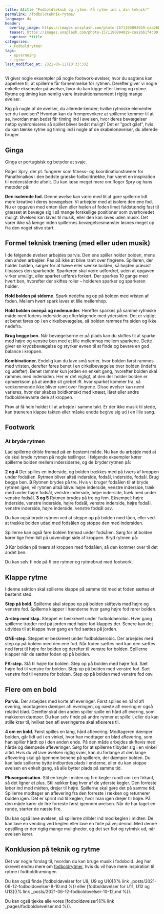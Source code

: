 ```yaml
---
title: &title "Fodboldteknik og rytme: Få rytme ind i din teknik!"
permalink: /fodboldteknik-rytme/
language: da
header:
  overlay_image: https://images.unsplash.com/photo-1571190894029-caa26b1f4c09?ixid=MnwxMjA3fDB8MHxwaG90by1wYWdlfHx8fGVufDB8fHx8&ixlib=rb-1.2.1&auto=format&fit=crop&w=2251&q=80
  teaser: https://images.unsplash.com/photo-1571190894029-caa26b1f4c09?ixid=MnwxMjA3fDB8MHxwaG90by1wYWdlfHx8fGVufDB8fHx8&ixlib=rb-1.2.1&auto=format&fit=crop&w=400&q=80
  caption: *title
categories:
  - Fodboldrytmer
tags:
  - opvarmning
  - rytme
last_modified_at: 2021-06-11T10:33:33Z
---
```


Vi giver nogle eksempler på nogle footwork-øvelser, hvor du sagtens kan appellere til,
at spillerne får fornemmelse for rytmen. Derefter giver vi nogle enkelte eksempler på
øvelser, hvor du kan kigge efter timing og rytme. Rytme og timing kan nemlig være
instruktionsmoment i rigtig mange øvelser.

Kig på nogle af de øvelser, du allerede kender; hvilke rytmiske elementer ser du i
øvelsen? Hvordan kan du fremprovokere at spillerne kommer til at se, hvordan man
bedst får timing ind i øvelsen, hvor deres bevægelser netop synkroniseres så spillet
bliver bedst muligt? Det er ”godt gået”, hvis du kan tænke rytme og timing ind i nogle
af de skabelonøvelser, du allerede bruger.

## Ginga

Ginga er portugisisk og betyder at svaje.

Roger Spry, der pt. fungerer som fitness- og koordinationstræner for Panathinaikos i
den bedste græske fodboldrække, har været en inspiration til nedenstående afsnit.
Du kan læse meget mere om Roger Spry og hans metoder på:

**Den isolerede fod.** Denne øvelse kan være med til at gøre spillerne lidt mere kreative
i deres bevægelser. Vi arbejder med at isolere den ene fod. Nu er opgaven med enten
tåen eller hælen af foden limet fuldstændig fast til græsset at bevæge sig i så mange
forskellige positioner som overhovedet muligt. Øvelsen kan laves til musik, eller den
kan laves uden musik. Det varer ikke så længe inden spillernes bevægelsesmønster
løsnes meget op fra den noget stive start.

## Formel teknisk træning (med eller uden musik)

I de følgende øvelser arbejdes parvis. Den ene spiller holder bolden, mens den anden
arbejder. Pas på ikke at blive ramt over fingrene. Spilleren, der holder bolden, sørger for
at hæve eller sænke bolden, så højden præcist tilpasses den sparkende. Sparkeren skal
være udfordret, uden at opgaven virker umuligt, eller sparket udføres forkert.
Der sparkes 10 gange med hvert ben, hvorefter der skiftes roller – holderen sparker og
sparkeren holder.

**Hold bolden på siderne.** Spark nedefra og op på bolden med vristen af foden. Mellem
hvert spark laves et lille mellemhop.

**Hold bolden ovenpå og nedenunder.** Herefter sparkes på samme rytmiske måde med
fodens inderside og efterfølgende med ydersiden.
Det er vigtigt at benet føres op i en cirkelbevægelse, så bolden rammes fra siden og
ikke nedefra.

**Brug begge ben.** Når bevægelserne
er på plads kan du skiftes til at sparke
med højre og venstre ben med et lille
mellemhop mellem sparkene. Dette giver
en krydsbevægelse og styrker evnen
til at finde og bevare en god balance i
kroppen.

**Kombinationer.** Endelig kan du lave små serier, hvor bolden først rammes med vristen,
derefter føres benet i en cirkelbevægelse over bolden (indefra og udefter). Benet
rammer kun jorden en enkelt gang, hvorefter bolden skal rammes med indersiden. Her
er det vigtigt, at den der holder bolden er opmærksom på at ændre sit grebet ift. hvor
sparket kommer fra, så vedkommende ikke bliver ramt over fingrene.
Disse øvelser kan nemt varieres, hvor der skabes boldkontakt med knæet, låret eller
andre fodboldrelevante dele af kroppen.

Prøv at få hele holdet til at arbejde i samme takt. Er der ikke musik til stede, kan
træneren klappe takten eller måske endda begive sig ud i en lille sang.

## Footwork

### At bryde rytmen

Lad spillerne drible fremad på en bestemt måde. Nu kan du arbejde med at de skal
bryde rytmen på nogle tællinger. I følgende eksempler kører spillerne bolden mellem
indersiderne, og de bryder rytmen på:

**2 og 4** Der spilles en inderside, og bolden trækkes med på tværs af kroppen under
fodsålen. Rytmen bliver altså inderside, fodsål, inderside, fodsål. Brug begge ben.
**3** Rytmen brydes på tre. Hvis vi bruger fodsålen til at bryde rytmen igen, vil rytmen
altså blive: højre inderside, venstre inderside, træk med under højre fodsål, venstre
inderside, højre inderside, træk med under venstre fodsål.
**3 og 5** Rytmen brydes på tre og fem. Eksempel: højre inderside, venstre inderside, højre
fodsål, venstre inderside, højre fodsål, venstre inderside, højre inderside, venstre fodsål
osv.

Du kan også bryde rytmen ved at steppe op på bolden med tåen, eller ved at trække
bolden udad med fodsålen og stoppe den med indersiden.

Spillerne kan også føre bolden fremad under fodsålen. Sørg for at bolden kører lige
frem lidt på udvendige side af kroppen. Bryd rytmen på:

**3** Kør bolden på tværs af kroppen med fodsålen, så den kommer over til det andet ben.

Du kan selv fi nde på fl ere rytmer og rytmebrud med footwork.

## Klappe rytme

I denne sektion skal spillerne klappe på samme tid med at foden sættes et bestemt
sted.

**Step på bold.** Spillerne skal steppe op på bolden skiftevis med højre og venstre fod.
Spillerne klapper i hænderne hver gang højre fod rører bolden.

**A-step med klap.** Steppet er beskrevet under fodboldaerobic. Hver gang spillerne
træder ned på jorden med højre fod klappes der. Senere kan det udvides til at klappe
hver gang en fod sættes på jorden.

**ONE-step.** Steppet er beskrevet under fodboldaerobic. Der arbejdes med step op på
bolden med den ene fod. Når foden sættes ned kan den sættes ned først til højre for
bolden og derefter til venstre for bolden. Spillerne klapper når de sætter foden op på
bolden.

**FK-step.** Stå til højre for bolden. Step op på bolden med højre fod. Sæt højre fod til
venstre for bolden. Step op på bolden med venstre fod. Sæt venstre fod til venstre for
bolden. Step op på bolden med venstre fod osv.

## Flere om en bold

**Parvis.** Der arbejdes med korte afl everinger. Først spilles en hård afl evering,
modtageren dæmper afl everingen, og næste afl evering er også relativt blød. Derefter
skal den anden spiller spille en hård afl evering, som makkeren dæmper. Du kan selv
finde på andre rytmer at spille i, eller du kan stille krav til, hvilket ben afl everingerne
skal afleveres til.

**4 om en bold.** Først spilles en lang, hård aflevering. Modtageren dæmper bolden, går
lidt ud i en vinkel, hvor han modtager en blød aflevering, som han spiller hårdt op i
den anden ende. På den måde arbejdes skiftevis med hårde og dæmpede afleveringer.
Sørg for at spillerne tilbyder sig i en vinkel altid. Hvis du vil lave øvelsen rigtig svær, kan
du forlange at den lange aflevering skal gå igennem benene på spilleren, der dæmper
bolden. Du kan lade spillerne bytte indbyrdes plads i enderne, eller du kan stoppe
øvelsen en enkelt gang, så alle bytter plads på samme tid.

**Plusorganisation.** Stil en kegle i miden og fire kegler rundt om i en firkant, så det ligner
et plus. Stil rækker bag hver af de yderste kegler. Den forreste løber ind mod midten,
drejer til højre. Spillerne skal gøre det på samme tid. Spillerne modtager en aflevering
fra den forreste i rækken og returnerer bolden igen. Det er sprint ind til keglen, hvor
man igen drejer til højre. På den måde kører de fire forreste først igennem øvelsen. Når
de har taget en runde, starter de næste fire.

Du kan også lave øvelsen, så spillerne dribler ind mod keglen i midten. De kan lave en
vending ved keglen eller lave en finte på vej derind. Med denne opstilling er der rigtig
mange muligheder, og det ser flot og rytmisk ud, når øvelsen kører.

## Konklusion på teknik og rytme

Det var nogle forslag til, hvordan du kan bruge musik i fodobold. Jeg har skrevet endnu mere om [fodboldrytmer](/fodboldrytmer/), hvis du vil have mere inspiration til rytme i fodboldtræningen.

Du kan også finde [fodboldøvelser for U8, U9 og U10]({% link _posts/2021-06-12-fodboldovelser-8-10.md %}) eller [fodboldøvelser for U11, U12 og U13]({% link _posts/2021-06-12-fodboldovelser-10-12.md %}).

Du kan også tjekke alle vores [fodboldøvelser]({% link _pages/fodboldoevelser.md %}).

